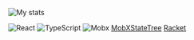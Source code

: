 ![My stats](https://github-readme-stats.vercel.app/api?username=blazecolour&count_private=true&show_icons=true&theme=dark)

![React](https://img.shields.io/badge/react-%2320232a.svg?style=for-the-badge&logo=react&logoColor=%2361DAFB) ![TypeScript](https://img.shields.io/badge/typescript-%23007ACC.svg?style=for-the-badge&logo=typescript&logoColor=white) ![Mobx](https://img.shields.io/badge/MobX-FF9955.svg?style=for-the-badge&logo=MobX&logoColor=white) [MobXStateTree](https://img.shields.io/badge/MobXStateTree-FF7102.svg?style=for-the-badge&logo=MobX-State-Tree&logoColor=white) [Racket](https://img.shields.io/badge/Racket-9F1D20.svg?style=for-the-badge&logo=Racket&logoColor=white) 
